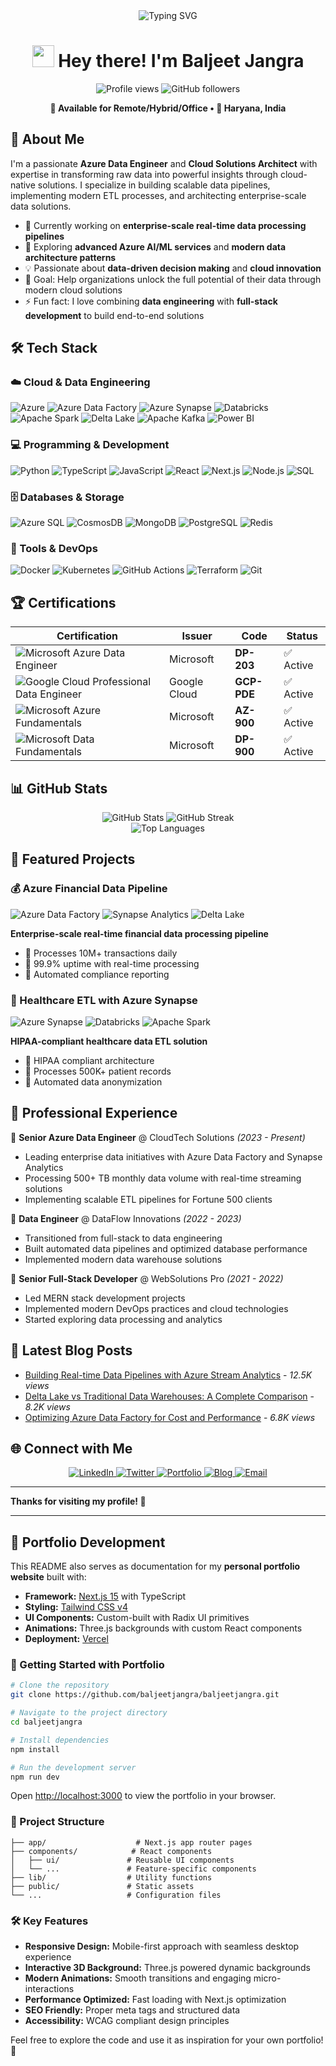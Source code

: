 <div align="center">
  <img src="https://readme-typing-svg.demolab.com?font=Fira+Code&size=32&duration=2800&pause=2000&color=4C71F7&center=true&vCenter=true&width=940&lines=Azure+Data+Engineer;Cloud+Solutions+Architect;Data+Pipeline+Specialist;Full-Stack+Developer" alt="Typing SVG" />
</div>

<h1 align="center">
  <img src="https://media.giphy.com/media/hvRJCLFzcasrR4ia7z/giphy.gif" width="35">
  Hey there! I'm Baljeet Jangra
</h1>

<div align="center">
  <img src="https://komarev.com/ghpvc/?username=baljeetjangra&label=Profile%20views&color=0e75b6&style=flat" alt="Profile views" />
  <img src="https://img.shields.io/github/followers/baljeetjangra?label=Followers&style=social" alt="GitHub followers" />
</div>

<p align="center">
  <strong>🌟 Available for Remote/Hybrid/Office • 📍 Haryana, India</strong>
</p>

## 🚀 About Me

I'm a passionate **Azure Data Engineer** and **Cloud Solutions Architect** with expertise in transforming raw data into powerful insights through cloud-native solutions. I specialize in building scalable data pipelines, implementing modern ETL processes, and architecting enterprise-scale data solutions.

- 🔭 Currently working on **enterprise-scale real-time data processing pipelines**
- 🌱 Exploring **advanced Azure AI/ML services** and **modern data architecture patterns**
- 💡 Passionate about **data-driven decision making** and **cloud innovation**
- 🎯 Goal: Help organizations unlock the full potential of their data through modern cloud solutions
- ⚡ Fun fact: I love combining **data engineering** with **full-stack development** to build end-to-end solutions

## 🛠️ Tech Stack

### ☁️ Cloud & Data Engineering

<p>
  <img src="https://img.shields.io/badge/Microsoft%20Azure-0078D4?style=for-the-badge&logo=microsoft-azure&logoColor=white" alt="Azure"/>
  <img src="https://img.shields.io/badge/Azure%20Data%20Factory-0078D4?style=for-the-badge&logo=microsoft-azure&logoColor=white" alt="Azure Data Factory"/>
  <img src="https://img.shields.io/badge/Azure%20Synapse-0078D4?style=for-the-badge&logo=microsoft-azure&logoColor=white" alt="Azure Synapse"/>
  <img src="https://img.shields.io/badge/Databricks-FF3621?style=for-the-badge&logo=databricks&logoColor=white" alt="Databricks"/>
  <img src="https://img.shields.io/badge/Apache%20Spark-E25A1C?style=for-the-badge&logo=apache-spark&logoColor=white" alt="Apache Spark"/>
  <img src="https://img.shields.io/badge/Delta%20Lake-00ADD8?style=for-the-badge&logo=delta&logoColor=white" alt="Delta Lake"/>
  <img src="https://img.shields.io/badge/Apache%20Kafka-231F20?style=for-the-badge&logo=apache-kafka&logoColor=white" alt="Apache Kafka"/>
  <img src="https://img.shields.io/badge/Power%20BI-F2C811?style=for-the-badge&logo=power-bi&logoColor=black" alt="Power BI"/>
</p>

### 💻 Programming & Development

<p>
  <img src="https://img.shields.io/badge/Python-3776AB?style=for-the-badge&logo=python&logoColor=white" alt="Python"/>
  <img src="https://img.shields.io/badge/TypeScript-007ACC?style=for-the-badge&logo=typescript&logoColor=white" alt="TypeScript"/>
  <img src="https://img.shields.io/badge/JavaScript-F7DF1E?style=for-the-badge&logo=javascript&logoColor=black" alt="JavaScript"/>
  <img src="https://img.shields.io/badge/React-20232A?style=for-the-badge&logo=react&logoColor=61DAFB" alt="React"/>
  <img src="https://img.shields.io/badge/Next.js-000000?style=for-the-badge&logo=nextdotjs&logoColor=white" alt="Next.js"/>
  <img src="https://img.shields.io/badge/Node.js-43853D?style=for-the-badge&logo=node.js&logoColor=white" alt="Node.js"/>
  <img src="https://img.shields.io/badge/SQL-4479A1?style=for-the-badge&logo=mysql&logoColor=white" alt="SQL"/>
</p>

### 🗄️ Databases & Storage

<p>
  <img src="https://img.shields.io/badge/Azure%20SQL-CC2927?style=for-the-badge&logo=microsoft-sql-server&logoColor=white" alt="Azure SQL"/>
  <img src="https://img.shields.io/badge/CosmosDB-0078D4?style=for-the-badge&logo=microsoft-azure&logoColor=white" alt="CosmosDB"/>
  <img src="https://img.shields.io/badge/MongoDB-4EA94B?style=for-the-badge&logo=mongodb&logoColor=white" alt="MongoDB"/>
  <img src="https://img.shields.io/badge/PostgreSQL-316192?style=for-the-badge&logo=postgresql&logoColor=white" alt="PostgreSQL"/>
  <img src="https://img.shields.io/badge/Redis-DC382D?style=for-the-badge&logo=redis&logoColor=white" alt="Redis"/>
</p>

### 🔧 Tools & DevOps

<p>
  <img src="https://img.shields.io/badge/Docker-2496ED?style=for-the-badge&logo=docker&logoColor=white" alt="Docker"/>
  <img src="https://img.shields.io/badge/Kubernetes-326CE5?style=for-the-badge&logo=kubernetes&logoColor=white" alt="Kubernetes"/>
  <img src="https://img.shields.io/badge/GitHub%20Actions-2088FF?style=for-the-badge&logo=github-actions&logoColor=white" alt="GitHub Actions"/>
  <img src="https://img.shields.io/badge/Terraform-7B42BC?style=for-the-badge&logo=terraform&logoColor=white" alt="Terraform"/>
  <img src="https://img.shields.io/badge/Git-F05032?style=for-the-badge&logo=git&logoColor=white" alt="Git"/>
</p>

## 🏆 Certifications

| Certification                                                                                                                                                                       | Issuer       | Code        | Status    |
| ----------------------------------------------------------------------------------------------------------------------------------------------------------------------------------- | ------------ | ----------- | --------- |
| ![Microsoft Azure Data Engineer](https://img.shields.io/badge/Microsoft-Azure%20Data%20Engineer-0078D4?style=for-the-badge&logo=microsoft-azure&logoColor=white)                    | Microsoft    | **DP-203**  | ✅ Active |
| ![Google Cloud Professional Data Engineer](https://img.shields.io/badge/Google%20Cloud-Professional%20Data%20Engineer-4285F4?style=for-the-badge&logo=google-cloud&logoColor=white) | Google Cloud | **GCP-PDE** | ✅ Active |
| ![Microsoft Azure Fundamentals](https://img.shields.io/badge/Microsoft-Azure%20Fundamentals-0078D4?style=for-the-badge&logo=microsoft-azure&logoColor=white)                        | Microsoft    | **AZ-900**  | ✅ Active |
| ![Microsoft Data Fundamentals](https://img.shields.io/badge/Microsoft-Data%20Fundamentals-0078D4?style=for-the-badge&logo=microsoft-azure&logoColor=white)                          | Microsoft    | **DP-900**  | ✅ Active |

## 📊 GitHub Stats

<div align="center">
  <img src="https://github-readme-stats.vercel.app/api?username=baljeetjangra&theme=react&hide_border=true&include_all_commits=true&count_private=true" alt="GitHub Stats" />
  <img src="https://github-readme-streak-stats.herokuapp.com/?user=baljeetjangra&theme=react&hide_border=true" alt="GitHub Streak" />
</div>

<div align="center">
  <img src="https://github-readme-stats.vercel.app/api/top-langs/?username=baljeetjangra&theme=react&hide_border=true&include_all_commits=true&count_private=true&layout=compact" alt="Top Languages" />
</div>

## 🚀 Featured Projects

### 💰 Azure Financial Data Pipeline

![Azure Data Factory](https://img.shields.io/badge/Azure%20Data%20Factory-0078D4?style=flat-square&logo=microsoft-azure&logoColor=white)
![Synapse Analytics](https://img.shields.io/badge/Synapse%20Analytics-0078D4?style=flat-square&logo=microsoft-azure&logoColor=white)
![Delta Lake](https://img.shields.io/badge/Delta%20Lake-00ADD8?style=flat-square&logo=delta&logoColor=white)

**Enterprise-scale real-time financial data processing pipeline**

- 🔹 Processes 10M+ transactions daily
- 🔹 99.9% uptime with real-time processing
- 🔹 Automated compliance reporting

### 🏥 Healthcare ETL with Azure Synapse

![Azure Synapse](https://img.shields.io/badge/Azure%20Synapse-0078D4?style=flat-square&logo=microsoft-azure&logoColor=white)
![Databricks](https://img.shields.io/badge/Databricks-FF3621?style=flat-square&logo=databricks&logoColor=white)
![Apache Spark](https://img.shields.io/badge/Apache%20Spark-E25A1C?style=flat-square&logo=apache-spark&logoColor=white)

**HIPAA-compliant healthcare data ETL solution**

- 🔹 HIPAA compliant architecture
- 🔹 Processes 500K+ patient records
- 🔹 Automated data anonymization

## 💼 Professional Experience

🏢 **Senior Azure Data Engineer** @ CloudTech Solutions _(2023 - Present)_

- Leading enterprise data initiatives with Azure Data Factory and Synapse Analytics
- Processing 500+ TB monthly data volume with real-time streaming solutions
- Implementing scalable ETL pipelines for Fortune 500 clients

🏢 **Data Engineer** @ DataFlow Innovations _(2022 - 2023)_

- Transitioned from full-stack to data engineering
- Built automated data pipelines and optimized database performance
- Implemented modern data warehouse solutions

🏢 **Senior Full-Stack Developer** @ WebSolutions Pro _(2021 - 2022)_

- Led MERN stack development projects
- Implemented modern DevOps practices and cloud technologies
- Started exploring data processing and analytics

## 📝 Latest Blog Posts

- [Building Real-time Data Pipelines with Azure Stream Analytics](https://blog.baljeetjangra.com/real-time-pipelines) - _12.5K views_
- [Delta Lake vs Traditional Data Warehouses: A Complete Comparison](https://blog.baljeetjangra.com/delta-lake-comparison) - _8.2K views_
- [Optimizing Azure Data Factory for Cost and Performance](https://blog.baljeetjangra.com/adf-optimization) - _6.8K views_

## 🌐 Connect with Me

<div align="center">
  <a href="https://linkedin.com/in/baljeetjangra" target="_blank">
    <img src="https://img.shields.io/badge/LinkedIn-0077B5?style=for-the-badge&logo=linkedin&logoColor=white" alt="LinkedIn"/>
  </a>
  <a href="https://twitter.com/baljeetjangra" target="_blank">
    <img src="https://img.shields.io/badge/Twitter-1DA1F2?style=for-the-badge&logo=twitter&logoColor=white" alt="Twitter"/>
  </a>
  <a href="https://baljeetjangra.com" target="_blank">
    <img src="https://img.shields.io/badge/Portfolio-FF7139?style=for-the-badge&logo=Firefox-Browser&logoColor=white" alt="Portfolio"/>
  </a>
  <a href="https://blog.baljeetjangra.com" target="_blank">
    <img src="https://img.shields.io/badge/Blog-21759B?style=for-the-badge&logo=WordPress&logoColor=white" alt="Blog"/>
  </a>
  <a href="mailto:baljeet@example.com">
    <img src="https://img.shields.io/badge/Email-D14836?style=for-the-badge&logo=gmail&logoColor=white" alt="Email"/>
  </a>
</div>

---

**Thanks for visiting my profile! 🚀**

---

## 🎯 Portfolio Development

This README also serves as documentation for my **personal portfolio website** built with:

- **Framework:** [Next.js 15](https://nextjs.org/) with TypeScript
- **Styling:** [Tailwind CSS v4](https://tailwindcss.com/)
- **UI Components:** Custom-built with Radix UI primitives
- **Animations:** Three.js backgrounds with custom React components
- **Deployment:** [Vercel](https://vercel.com/)

### 🚀 Getting Started with Portfolio

```bash
# Clone the repository
git clone https://github.com/baljeetjangra/baljeetjangra.git

# Navigate to the project directory
cd baljeetjangra

# Install dependencies
npm install

# Run the development server
npm run dev
```

Open [http://localhost:3000](http://localhost:3000) to view the portfolio in your browser.

### 📁 Project Structure

```
├── app/                    # Next.js app router pages
├── components/            # React components
│   ├── ui/               # Reusable UI components
│   └── ...               # Feature-specific components
├── lib/                  # Utility functions
├── public/               # Static assets
└── ...                   # Configuration files
```

### 🛠️ Key Features

- **Responsive Design:** Mobile-first approach with seamless desktop experience
- **Interactive 3D Background:** Three.js powered dynamic backgrounds
- **Modern Animations:** Smooth transitions and engaging micro-interactions
- **Performance Optimized:** Fast loading with Next.js optimization
- **SEO Friendly:** Proper meta tags and structured data
- **Accessibility:** WCAG compliant design principles

Feel free to explore the code and use it as inspiration for your own portfolio! 🚀
